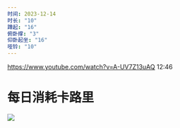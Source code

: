 ```yaml
---
时间: 2023-12-14
时长: "10"
蹲起: "16"
俯卧撑: "3"
仰卧起坐: "16"
哑铃: "10"
---
```

https://www.youtube.com/watch?v=A-UV7Z13uAQ 12:46



# 每日消耗卡路里
![](Pasted%20image%2020231214214829.png)

